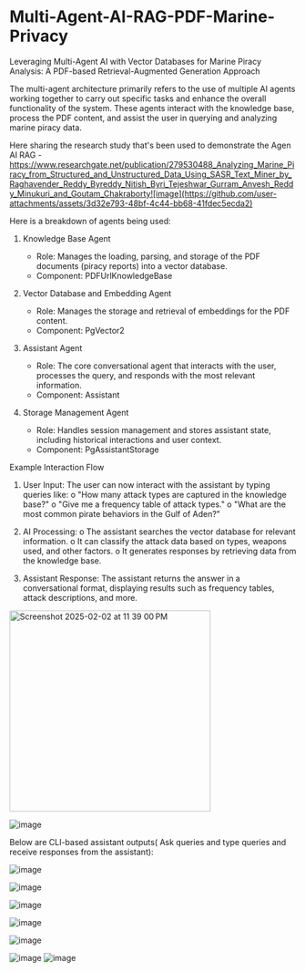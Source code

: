 # Multi-Agent-AI-RAG-PDF-Marine-Privacy
Leveraging Multi-Agent AI with Vector Databases for Marine Piracy Analysis: A PDF-based Retrieval-Augmented Generation Approach

The multi-agent architecture primarily refers to the use of multiple AI agents working together to carry out specific tasks and enhance the overall functionality of the system. These agents interact with the knowledge base, process the PDF content, and assist the user in querying and analyzing marine piracy data. 


Here sharing the research study that's been used to demonstrate the Agen AI RAG - https://www.researchgate.net/publication/279530488_Analyzing_Marine_Piracy_from_Structured_and_Unstructured_Data_Using_SASR_Text_Miner_by_Raghavender_Reddy_Byreddy_Nitish_Byri_Tejeshwar_Gurram_Anvesh_Reddy_Minukuri_and_Goutam_Chakraborty![image](https://github.com/user-attachments/assets/3d32e793-48bf-4c44-bb68-41fdec5ecda2)


Here is a breakdown of agents being used:
1. Knowledge Base Agent
   -  Role: Manages the loading, parsing, and storage of the PDF documents (piracy reports) into a vector database.
   -  Component: PDFUrlKnowledgeBase

2. Vector Database and Embedding Agent
   -  Role: Manages the storage and retrieval of embeddings for the PDF content.
   -  Component: PgVector2

3. Assistant Agent
   -  Role: The core conversational agent that interacts with the user, processes the query, and responds with the most relevant information.
   -  Component: Assistant

4. Storage Management Agent
   -  Role: Handles session management and stores assistant state, including historical interactions and user context.
   -  Component: PgAssistantStorage


Example Interaction Flow

1.	User Input: The user can now interact with the assistant by typing queries like:
o	"How many attack types are captured in the knowledge base?"
o	"Give me a frequency table of attack types."
o	"What are the most common pirate behaviors in the Gulf of Aden?"

2.	AI Processing:
o	The assistant searches the vector database for relevant information.
o	It can classify the attack data based on types, weapons used, and other factors.
o	It generates responses by retrieving data from the knowledge base.
3.	Assistant Response: The assistant returns the answer in a conversational format, displaying results such as frequency tables, attack descriptions, and more.



<img width="353" alt="Screenshot 2025-02-02 at 11 39 00 PM" src="https://github.com/user-attachments/assets/d9d381a9-ca05-4bfb-9882-1cbbd1418ac6" />


![image](https://github.com/user-attachments/assets/1eca6f6f-087d-43a3-bed0-c20450a2d395)


Below are CLI-based assistant outputs( Ask queries and type queries and receive responses from the assistant):

![image](https://github.com/user-attachments/assets/42990efc-1606-40da-828d-18ea0045bf20)


![image](https://github.com/user-attachments/assets/fb11d7a5-8543-4271-bc29-bb339851b171)

![image](https://github.com/user-attachments/assets/1ffae629-41d1-44e1-a052-a5c4c25ea486)


![image](https://github.com/user-attachments/assets/f42de070-2f49-4a82-acae-7f86b00b7a0d)

![image](https://github.com/user-attachments/assets/b45bb181-e1b2-4371-a5b4-786c7be76586)

![image](https://github.com/user-attachments/assets/b26cbff8-ebbc-4884-b709-bb6a2e33ca57)
![image](https://github.com/user-attachments/assets/88fc9044-3eac-4a81-a67a-76033a568a6a)




